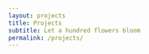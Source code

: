 ```yaml
---
layout: projects
title: Projects
subtitle: Let a hundred flowers bloom
permalink: /projects/
---
```


<!-- Hello!
I'm Sheikh Imtiaz Ahmed.
Software Engineer at [SELISE Digital Platforms][selise].
[SUBSEL][imtiaz-subsel] Research Alumni.
I love to write. Anything. Codes, Articles, Stories.
Catch me every Saturday at 06:00 PM on Weekend Commits. -->
